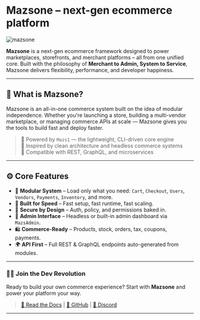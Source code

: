 # Mazsone – next-gen ecommerce platform
![mazsone](https://github.com/user-attachments/assets/338d5c40-3621-4b03-94c2-4d7624690091)

**Mazsone** is a next-gen ecommerce framework designed to power marketplaces, storefronts, and merchant platforms – all from one unified core. Built with the philosophy of **Merchant to Admin, System to Service**, Mazsone delivers flexibility, performance, and developer happiness.

---

## 🔧 What is Mazsone?

Mazsone is an all-in-one commerce system built on the idea of modular independence. Whether you're launching a store, building a multi-vendor marketplace, or managing commerce APIs at scale — Mazsone gives you the tools to build fast and deploy faster.

> 🔸 Powered by `Mazs1` — the lightweight, CLI-driven core engine  
> 🔸 Inspired by clean architecture and headless commerce systems  
> 🔸 Compatible with REST, GraphQL, and microservices

---

## ⚙️ Core Features

- 🧩 **Modular System** – Load only what you need: `Cart`, `Checkout`, `Users`, `Vendors`, `Payments`, `Inventory`, and more.
- 🚀 **Built for Speed** – Fast setup, fast runtime, fast scaling.
- 🔐 **Secure by Design** – Auth, policy, and permissions baked in.
- 🧠 **Admin Interface** – Headless or built-in admin dashboard via `MazsAdmin`.
- 🛍️ **Commerce-Ready** – Products, stock, orders, tax, coupons, payments.
- 🌍 **API First** – Full REST & GraphQL endpoints auto-generated from modules.

---

### 👨‍💻 Join the Dev Revolution

Ready to build your own commerce experience?
Start with **Mazsone** and power your platform your way.

> [📖 Read the Docs](#) | [🚀 GitHub](#) | [💬 Discord](#)

---
